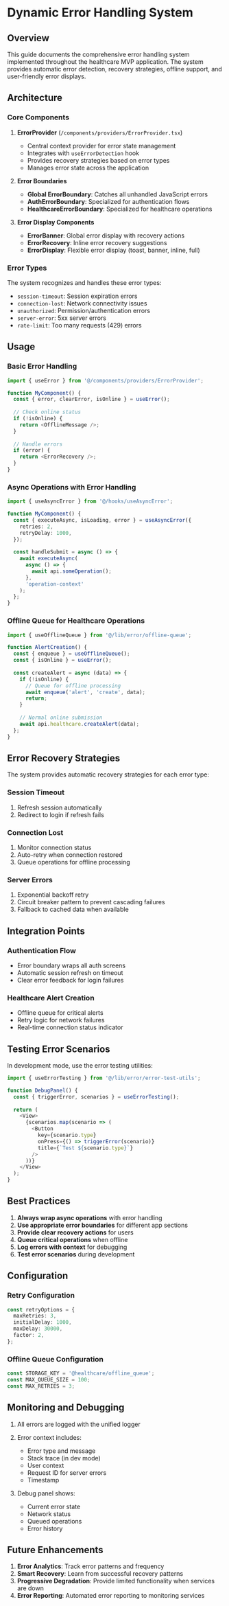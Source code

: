 # Dynamic Error Handling System

## Overview

This guide documents the comprehensive error handling system implemented throughout the healthcare MVP application. The system provides automatic error detection, recovery strategies, offline support, and user-friendly error displays.

## Architecture

### Core Components

1. **ErrorProvider** (`/components/providers/ErrorProvider.tsx`)
   - Central context provider for error state management
   - Integrates with `useErrorDetection` hook
   - Provides recovery strategies based on error types
   - Manages error state across the application

2. **Error Boundaries**
   - **Global ErrorBoundary**: Catches all unhandled JavaScript errors
   - **AuthErrorBoundary**: Specialized for authentication flows
   - **HealthcareErrorBoundary**: Specialized for healthcare operations

3. **Error Display Components**
   - **ErrorBanner**: Global error display with recovery actions
   - **ErrorRecovery**: Inline error recovery suggestions
   - **ErrorDisplay**: Flexible error display (toast, banner, inline, full)

### Error Types

The system recognizes and handles these error types:
- `session-timeout`: Session expiration errors
- `connection-lost`: Network connectivity issues
- `unauthorized`: Permission/authentication errors
- `server-error`: 5xx server errors
- `rate-limit`: Too many requests (429) errors

## Usage

### Basic Error Handling

```typescript
import { useError } from '@/components/providers/ErrorProvider';

function MyComponent() {
  const { error, clearError, isOnline } = useError();
  
  // Check online status
  if (!isOnline) {
    return <OfflineMessage />;
  }
  
  // Handle errors
  if (error) {
    return <ErrorRecovery />;
  }
}
```

### Async Operations with Error Handling

```typescript
import { useAsyncError } from '@/hooks/useAsyncError';

function MyComponent() {
  const { executeAsync, isLoading, error } = useAsyncError({
    retries: 2,
    retryDelay: 1000,
  });
  
  const handleSubmit = async () => {
    await executeAsync(
      async () => {
        await api.someOperation();
      },
      'operation-context'
    );
  };
}
```

### Offline Queue for Healthcare Operations

```typescript
import { useOfflineQueue } from '@/lib/error/offline-queue';

function AlertCreation() {
  const { enqueue } = useOfflineQueue();
  const { isOnline } = useError();
  
  const createAlert = async (data) => {
    if (!isOnline) {
      // Queue for offline processing
      await enqueue('alert', 'create', data);
      return;
    }
    
    // Normal online submission
    await api.healthcare.createAlert(data);
  };
}
```

## Error Recovery Strategies

The system provides automatic recovery strategies for each error type:

### Session Timeout
1. Refresh session automatically
2. Redirect to login if refresh fails

### Connection Lost
1. Monitor connection status
2. Auto-retry when connection restored
3. Queue operations for offline processing

### Server Errors
1. Exponential backoff retry
2. Circuit breaker pattern to prevent cascading failures
3. Fallback to cached data when available

## Integration Points

### Authentication Flow
- Error boundary wraps all auth screens
- Automatic session refresh on timeout
- Clear error feedback for login failures

### Healthcare Alert Creation
- Offline queue for critical alerts
- Retry logic for network failures
- Real-time connection status indicator

## Testing Error Scenarios

In development mode, use the error testing utilities:

```typescript
import { useErrorTesting } from '@/lib/error/error-test-utils';

function DebugPanel() {
  const { triggerError, scenarios } = useErrorTesting();
  
  return (
    <View>
      {scenarios.map(scenario => (
        <Button
          key={scenario.type}
          onPress={() => triggerError(scenario)}
          title={`Test ${scenario.type}`}
        />
      ))}
    </View>
  );
}
```

## Best Practices

1. **Always wrap async operations** with error handling
2. **Use appropriate error boundaries** for different app sections
3. **Provide clear recovery actions** for users
4. **Queue critical operations** when offline
5. **Log errors with context** for debugging
6. **Test error scenarios** during development

## Configuration

### Retry Configuration
```typescript
const retryOptions = {
  maxRetries: 3,
  initialDelay: 1000,
  maxDelay: 30000,
  factor: 2,
};
```

### Offline Queue Configuration
```typescript
const STORAGE_KEY = '@healthcare/offline_queue';
const MAX_QUEUE_SIZE = 100;
const MAX_RETRIES = 3;
```

## Monitoring and Debugging

1. All errors are logged with the unified logger
2. Error context includes:
   - Error type and message
   - Stack trace (in dev mode)
   - User context
   - Request ID for server errors
   - Timestamp

3. Debug panel shows:
   - Current error state
   - Network status
   - Queued operations
   - Error history

## Future Enhancements

1. **Error Analytics**: Track error patterns and frequency
2. **Smart Recovery**: Learn from successful recovery patterns
3. **Progressive Degradation**: Provide limited functionality when services are down
4. **Error Reporting**: Automated error reporting to monitoring services